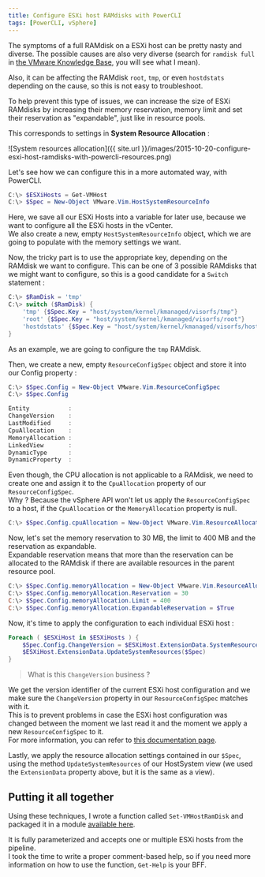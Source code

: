 ```yaml
---
title: Configure ESXi host RAMdisks with PowerCLI
tags: [PowerCLI, vSphere]
---
```


The symptoms of a full RAMdisk on a ESXi host can be pretty nasty and diverse. The possible causes are also very diverse (search for `ramdisk full` in [the VMware Knowledge Base](http://kb.vmware.com), you will see what I mean).  

Also, it can be affecting the RAMdisk `root`, `tmp`, or even `hostdstats` depending on the cause, so this is not easy to troubleshoot.

To help prevent this type of issues, we can increase the size of ESXi RAMdisks by increasing their memory reservation, memory limit and set their reservation as "expandable", just like in resource pools.

This corresponds to settings in **System Resource Allocation** :  

![System resources allocation]({{ site.url }}/images/2015-10-20-configure-esxi-host-ramdisks-with-powercli-resources.png)  

Let's see how we can configure this in a more automated way, with PowerCLI.

```powershell
C:\> $ESXiHosts = Get-VMHost
C:\> $Spec = New-Object VMware.Vim.HostSystemResourceInfo
```

Here, we save all our ESXi Hosts into a variable for later use, because we want to configure all the ESXi hosts in the vCenter.  
We also create a new, empty `HostSystemResourceInfo` object, which we are going to populate with the memory settings we want.  

Now, the tricky part is to use the appropriate key, depending on the RAMdisk we want to configure. This can be one of 3 possible RAMdisks that we might want to configure, so this is a good candidate for a `Switch` statement :  

```powershell
C:\> $RamDisk = 'tmp'
C:\> switch ($RamDisk) {
    'tmp' {$Spec.Key = "host/system/kernel/kmanaged/visorfs/tmp"}
    'root' {$Spec.Key = "host/system/kernel/kmanaged/visorfs/root"}
    'hostdstats' {$Spec.Key = "host/system/kernel/kmanaged/visorfs/hostdstats"}
}
```

As an example, we are going to configure the `tmp` RAMdisk.  

Then, we create a new, empty `ResourceConfigSpec` object and store it into our Config property :

```powershell
C:\> $Spec.Config = New-Object VMware.Vim.ResourceConfigSpec
C:\> $Spec.Config

Entity           :
ChangeVersion    :
LastModified     :
CpuAllocation    :
MemoryAllocation :
LinkedView       :
DynamicType      :
DynamicProperty  :
```

Even though, the CPU allocation is not applicable to a RAMdisk, we need to create one and assign it to the `CpuAllocation` property of our `ResourceConfigSpec`.  
Why ? Because the vSphere API won't let us apply the `ResourceConfigSpec` to a host, if the `CpuAllocation` or the `MemoryAllocation` property is null.

```powershell
C:\> $Spec.Config.cpuAllocation = New-Object VMware.Vim.ResourceAllocationInfo
```

Now, let's set the memory reservation to 30 MB, the limit to 400 MB and the reservation as expandable.  
Expandable reservation means that more than the reservation can be allocated to the RAMdisk if there are available resources in the parent resource pool.

```powershell
C:\> $Spec.Config.memoryAllocation = New-Object VMware.Vim.ResourceAllocationInfo
C:\> $Spec.Config.memoryAllocation.Reservation = 30
C:\> $Spec.Config.memoryAllocation.Limit = 400
C:\> $Spec.Config.memoryAllocation.ExpandableReservation = $True
```

Now, it's time to apply the configuration to each individual ESXi host :

```powershell
Foreach ( $ESXiHost in $ESXiHosts ) {
    $Spec.Config.ChangeVersion = $ESXiHost.ExtensionData.SystemResources.Config.ChangeVersion
    $ESXiHost.ExtensionData.UpdateSystemResources($Spec)
}
```

> What is this `ChangeVersion` business ?  

We get the version identifier of the current ESXi host configuration and we make sure the `ChangeVersion` property in our `ResourceConfigSpec` matches with it.  
This is to prevent problems in case the ESXi host configuration was changed between the moment we last read it and the moment we apply a new `ResourceConfigSpec` to it.  
For more information, you can refer to [this documentation page](https://vdc-repo.vmware.com/vmwb-repository/dcr-public/bd170cdc-e03a-4701-b468-bcfba05da6b2/946a76df-5276-46fa-a10d-06f0f7d4078e/doc/vim.ResourceConfigSpec.html).  

Lastly, we apply the resource allocation settings contained in our `$Spec`, using the method `UpdateSystemResources` of our HostSystem view (we used the `ExtensionData` property above, but it is the same as a view).

## Putting it all together

Using these techniques, I wrote a function called `Set-VMHostRamDisk` and packaged it in a module [available here](https://github.com/MathieuBuisson/Powershell-VMware/tree/master/Set-VMHostRamDisk).  

It is fully parameterized and accepts one or multiple ESXi hosts from the pipeline.  
I took the time to write a proper comment-based help, so if you need more information on how to use the function, `Get-Help` is your BFF.
